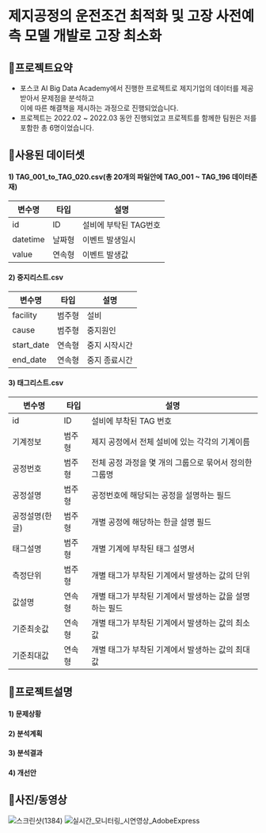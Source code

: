 # 제지공정의 운전조건 최적화 및 고장 사전예측 모델 개발로 고장 최소화



## :pushpin:**프로젝트요약**
- 포스코 AI Big Data Academy에서 진행한 프로젝트로 제지기업의 데이터를 제공받아서 문제점을 분석하고   
이에 따른 해결책을 제시하는 과정으로 진행되었습니다.
- 프로젝트는 2022.02 ~ 2022.03 동안 진행되었고 프로젝트를 함께한 팀원은 저를 포함한 총 6명이었습니다.





## :pushpin:**사용된 데이터셋**
#### 1) TAG_001_to_TAG_020.csv(총 20개의 파일안에 TAG_001 ~ TAG_196 데이터존재)
|변수명|타입|설명|
|------|-----|-----|
|id|ID|설비에 부탁된 TAG번호|
|datetime|날짜형|이벤트 발생일시|
|value|연속형|이벤트 발생값|
#### 2) 중지리스트.csv
|변수명|타입|설명|
|------|-----|-----|
|facility|범주형|설비 |
|cause|범주형|중지원인 |
|start_date|연속형|중지 시작시간 |
|end_date|연속형|중지 종료시간 |
#### 3) 태그리스트.csv
|변수명|타입|설명|
|------|-----|-----|
|id|ID|설비에 부착된 TAG 번호 |
|기계정보|범주형|제지 공정에서 전체 설비에 있는 각각의 기계이름 |
|공정번호|범주형|전체 공정 과정을 몇 개의 그룹으로 묶어서 정의한 그룹명 |
|공정설명|범주형|공정번호에 해당되는 공정을  설명하는 필드 |
|공정설명(한글)|범주형|개별 공정에 해당하는 한글 설명 필드 |
|태그설명|범주형|개별 기계에 부착된 태그 설명서 |
|측정단위|범주형|개별 태그가 부착된 기계에서 발생하는 값의 단위 |
|값설명|연속형|개별 태그가 부착된 기계에서 발생하는 값을 설명하는 필드 |
|기준최솟값|연속형|개별 태그가 부착된 기계에서 발생하는 값의 최소값 |
|기준최대값|연속형|개별 태그가 부착된 기계에서 발생하는 값의 최대값|

## :pushpin:**프로젝트설명**
#### 1) 문제상황

#### 2) 분석계획 
#### 3) 분석결과
#### 4) 개선안
## :pushpin:**사진/동영상**
![스크린샷(1384)](https://user-images.githubusercontent.com/99727385/175959239-1bc31802-fbb1-4dec-9baf-646ca3250204.png)
![실시간_모니터링_시연영상_AdobeExpress](https://user-images.githubusercontent.com/99727385/175961368-41b1e8bb-63ab-42ae-b658-2ce2fdf8f083.gif)


